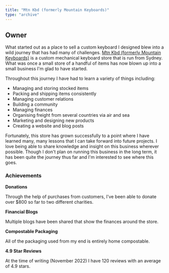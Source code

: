 ```yaml
---
title: "Mtn Kbd (formerly Mountain Keyboards)"
type: "archive"
---
```


## Owner

What started out as a place to sell a custom keyboard I designed blew into a wild journey that has had many of challenges. [Mtn Kbd (formerly Mountain Keyboards)](https://mtnkbd.com/) is a custom mechanical keyboard store that is run from Sydney. What was once a small store of a handful of items has now blown up into a small business I'm glad to have started. 

Throughout this journey I have had to learn a variety of things including:

- Managing and storing stocked items
- Packing and shipping items consistently
- Managing customer relations
- Building a community
- Managing finances
- Organising freight from several countries via air and sea
- Marketing and designing new products
- Creating a website and blog posts

Fortunately, this store has grown successfully to a point where I have learned many, many lessons that I can take forward into future projects. I love being able to share knowledge and insight on this business wherever possible. Though I don't plan on running this business in the long term, it has been quite the journey thus far and I'm interested to see where this goes.

### Achievements

**Donations**

Through the help of purchases from customers, I've been able to donate over $800 so far to two different charities.

**Financial Blogs**

Multiple blogs have been shared that show the finances around the store. 

**Compostable Packaging**

All of the packaging used from my end is entirely home compostable.

**4.9 Star Reviews**

At the time of writing (November 2022) I have 120 reviews with an average of 4.9 stars.
